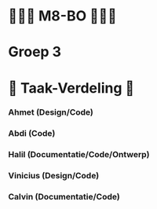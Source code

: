 # 📝📝📝 M8-BO 📝📝📝
# Groep 3

# 📝 Taak-Verdeling 📝
### Ahmet (Design/Code)
### Abdi (Code)
### Halil (Documentatie/Code/Ontwerp)
### Vinicius (Design/Code)
### Calvin (Documentatie/Code)



